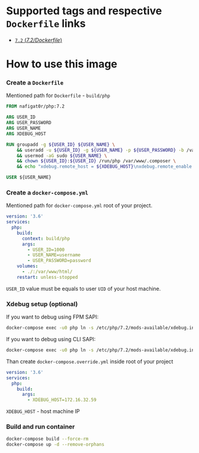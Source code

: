# Supported tags and respective `Dockerfile` links
-	[`7.2` (*7.2/Dockerfile*)](https://github.com/nafigator/docker-library/blob/master/php/7.2/Dockerfile)

# How to use this image
### Create a `Dockerfile`

Mentioned path for `Dockerfile` - `build/php`
```dockerfile
FROM nafigat0r/php:7.2

ARG USER_ID
ARG USER_PASSWORD
ARG USER_NAME
ARG XDEBUG_HOST

RUN groupadd -g ${USER_ID} ${USER_NAME} \
    && useradd -u ${USER_ID} -g ${USER_NAME} -p ${USER_PASSWORD} -b /var/www/html -d /var/www ${USER_NAME} \
    && usermod -aG sudo ${USER_NAME} \
    && chown ${USER_ID}:${USER_ID} /run/php /var/www/.composer \
    && echo "xdebug.remote_host = ${XDEBUG_HOST}\nxdebug.remote_enable = 1" >> /etc/php/7.2/mods-available/xdebug.ini

USER ${USER_NAME}
```

### Create a `docker-compose.yml`

Mentioned path for `docker-compose.yml` root of your project.
```yaml
version: '3.6'
services:
  php:
    build:
      context: build/php
      args:
        - USER_ID=1000
        - USER_NAME=username
        - USER_PASSWORD=password
    volumes:
      - ./:/var/www/html/
    restart: unless-stopped
```

`USER_ID` value must be equals to user `UID` of your host machine.

### Xdebug setup (optional)
If you want to debug using FPM SAPI:
```bash
docker-compose exec -u0 php ln -s /etc/php/7.2/mods-available/xdebug.ini /etc/php/7.2/fpm/conf.d/20-xdebug.ini
```
If you want to debug using CLI SAPI:
```bash
docker-compose exec -u0 php ln -s /etc/php/7.2/mods-available/xdebug.ini /etc/php/7.2/cli/conf.d/20-xdebug.ini
```

Than create `docker-compose.override.yml` inside root of your project
```yml
version: '3.6'
services:
  php:
    build:
      args:
        - XDEBUG_HOST=172.16.32.59
```
`XDEBUG_HOST` - host machine IP
### Build and run container
```bash
docker-compose build --force-rm
docker-compose up -d --remove-orphans
```

